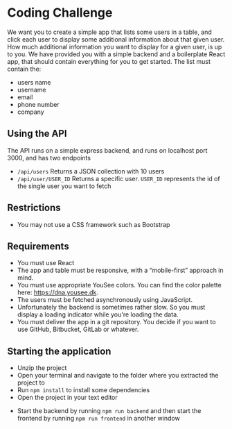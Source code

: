 ﻿# Coding Challenge
We want you to create a simple app that lists some users in a table, and click each user to display some additional information about that given user. How much additional information you want to display for a given user, is up to you.
We have provided you with a simple backend and a boilerplate React app, that should contain everything for you to get started. The list must contain the:

- users name
- username
- email
- phone number 
- company

## Using the API
The API runs on a simple express backend, and runs on localhost port 3000, and has two endpoints

* `/api/users`
 Returns a JSON collection with 10 users
* `/api/user/USER_ID`
 Returns a specific user. `USER_ID` represents the id of the single user you want to fetch

## Restrictions
* You may not use a CSS framework such as Bootstrap

## Requirements
* You must use React
* The app and table must be responsive, with a “mobile-first” approach in mind.
* You must use appropriate YouSee colors. You can find the color palette here: https://dna.yousee.dk.
* The users must be fetched asynchronously using JavaScript.
* Unfortunately the backend is sometimes rather slow. So you must display a loading indicator while you're loading the data.
* You must deliver the app in a git repository. You decide if you want to use GitHub, Bitbucket, GitLab or whatever. 

## Starting the application
* Unzip the project
* Open your terminal and navigate to the folder where you extracted the project to
* Run `npm install` to install some dependencies
* Open the project in your text editor
<!-- * Start the backend by running `npm start backend` and then start the frontend by running `npm start frontend` in another window -->
* Start the backend by running `npm run backend` and then start the frontend by running `npm run frontend` in another window